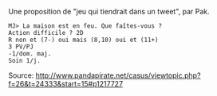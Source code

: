 Une proposition de "jeu qui tiendrait dans un tweet", par Pak.

```
MJ> La maison est en feu. Que faîtes-vous ? 
Action difficile ? 2D 
R non et (7-) oui mais (8,10) oui et (11+) 
3 PV/PJ 
-1/dom. maj. 
Soin 1/j.
````

Source: http://www.pandapirate.net/casus/viewtopic.php?f=26&t=24333&start=15#p1217727
